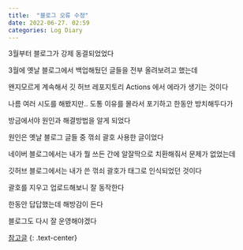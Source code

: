```yaml
---
title:  "블로그 오류 수정"
date: 2022-06-27. 02:59
categories: Log Diary
---
```


3월부터 블로그가 강제 동결되었었다

3월에 옛날 블로그에서 백업해뒀던 글들을 전부 올려보려고 했는데

왠지모르게 계속해서 깃 허브 레포지토리 Actions 에서 에라가 생기는 것이다

나름 여러 시도를 해봤지만.. 도통 이유를 몰라서 포기하고 한동안 방치해두다가

방금에서야 원인과 해결방법을 알게 되었다

원인은 옛날 블로그 글들 중 꺾쇠 괄호 사용한 글이었다

네이버 블로그에서는 내가 뭘 쓰든 간에 알잘딱으로 치환해줘서 문제가 없었는데

깃허브 블로그에서는 내가 쓴 꺾쇠 괄호가 태그로 인식되었던 것이다

괄호를 지우고 업로드해보니 잘 동작한다

한동안 답답했는데 해방감이 든다

블로그도 다시 잘 운영해야겠다

[참고글](https://seobie.github.io/blog/git-action-struggles)
{: .text-center}
